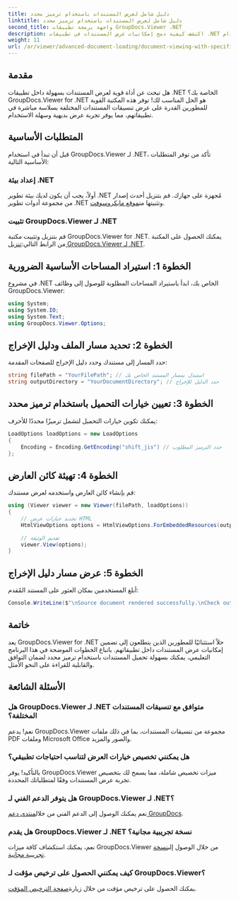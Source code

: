 ```yaml
---
title: دليل شامل لعرض المستندات باستخدام ترميز محدد
linktitle: دليل شامل لعرض المستندات باستخدام ترميز محدد
second_title: واجهة برمجة تطبيقات GroupDocs.Viewer .NET
description: اكتشف كيفية دمج إمكانيات عرض المستندات في تطبيقات .NET باستخدام GroupDocs.Viewer for .NET. يرشدك هذا الدليل التفصيلي خلال عملية التثبيت والإعداد وعرض تنسيقات المستندات المختلفة.
weight: 11
url: /ar/viewer/advanced-document-loading/document-viewing-with-specific-encoding/
---
```

## مقدمة

هل تبحث عن أداة قوية لعرض المستندات بسهولة داخل تطبيقات .NET الخاصة بك؟ GroupDocs.Viewer for .NET هو الحل المناسب لك! توفر هذه المكتبة القوية للمطورين القدرة على عرض تنسيقات المستندات المختلفة بسلاسة مباشرة في تطبيقاتهم، مما يوفر تجربة عرض بديهية وسهلة الاستخدام.

## المتطلبات الأساسية

قبل أن تبدأ في استخدام GroupDocs.Viewer لـ .NET، تأكد من توفر المتطلبات الأساسية التالية:

### إعداد بيئة .NET

 أولاً، يجب أن يكون لديك بيئة تطوير .NET مُجهزة على جهازك. قم بتنزيل أحدث إصدار من مجموعة أدوات تطوير .NET وتثبيتها من[موقع مايكروسوفت](https://dotnet.microsoft.com/download).

### تثبيت GroupDocs.Viewer لـ .NET

 قم بتنزيل وتثبيت مكتبة GroupDocs.Viewer for .NET. يمكنك الحصول على المكتبة من الرابط التالي:[تنزيل GroupDocs.Viewer لـ .NET](https://releases.groupdocs.com/viewer/net/).

## الخطوة 1: استيراد المساحات الأساسية الضرورية

في مشروع .NET الخاص بك، ابدأ باستيراد المساحات المطلوبة للوصول إلى وظائف GroupDocs.Viewer:

```csharp
using System;
using System.IO;
using System.Text;
using GroupDocs.Viewer.Options;
```

## الخطوة 2: تحديد مسار الملف ودليل الإخراج

حدد المسار إلى مستندك وحدد دليل الإخراج للصفحات المقدمة:

```csharp
string filePath = "YourFilePath"; // استبدل بمسار المستند الخاص بك
string outputDirectory = "YourDocumentDirectory"; // حدد الدليل للإخراج
```

## الخطوة 3: تعيين خيارات التحميل باستخدام ترميز محدد

يمكنك تكوين خيارات التحميل لتشمل ترميزًا محددًا للأحرف:

```csharp
LoadOptions loadOptions = new LoadOptions
{
    Encoding = Encoding.GetEncoding("shift_jis") // حدد الترميز المطلوب
};
```

## الخطوة 4: تهيئة كائن العارض

قم بإنشاء كائن العارض واستخدمه لعرض مستندك:

```csharp
using (Viewer viewer = new Viewer(filePath, loadOptions))
{
    // تحديد خيارات عرض HTML
    HtmlViewOptions options = HtmlViewOptions.ForEmbeddedResources(outputDirectory + "/page-{0}.html");

    // تقديم الوثيقة
    viewer.View(options);
}
```

## الخطوة 5: عرض مسار دليل الإخراج

أبلغ المستخدمين بمكان العثور على المستند المُقدم:

```csharp
Console.WriteLine($"\nSource document rendered successfully.\nCheck output in {outputDirectory}.");
```

## خاتمة

يعد GroupDocs.Viewer for .NET حلاً استثنائيًا للمطورين الذين يتطلعون إلى تضمين إمكانيات عرض المستندات داخل تطبيقاتهم. باتباع الخطوات الموضحة في هذا البرنامج التعليمي، يمكنك بسهولة تحميل المستندات باستخدام ترميز محدد لضمان التوافق والقابلية للقراءة على النحو الأمثل.

## الأسئلة الشائعة

### هل GroupDocs.Viewer لـ .NET متوافق مع تنسيقات المستندات المختلفة؟
نعم! يدعم GroupDocs.Viewer مجموعة من تنسيقات المستندات، بما في ذلك ملفات PDF وملفات Microsoft Office والصور والمزيد.

### هل يمكنني تخصيص خيارات العرض لتناسب احتياجات تطبيقي؟
بالتأكيد! يوفر GroupDocs.Viewer ميزات تخصيص شاملة، مما يسمح لك بتخصيص تجربة عرض المستندات وفقًا لمتطلباتك المحددة.

### هل يتوفر الدعم الفني لـ GroupDocs.Viewer لـ .NET؟
 نعم يمكنك الوصول إلى الدعم الفني من خلال[منتدى دعم GroupDocs](https://forum.groupdocs.com/c/viewer/9).

### هل يقدم GroupDocs.Viewer لـ .NET نسخة تجريبية مجانية؟
 نعم، يمكنك استكشاف كافة ميزات GroupDocs.Viewer من خلال الوصول إلى[نسخة تجريبية مجانية](https://releases.groupdocs.com/).

### كيف يمكنني الحصول على ترخيص مؤقت لـ GroupDocs.Viewer؟
 يمكنك الحصول على ترخيص مؤقت من خلال زيارة[صفحة الترخيص المؤقت](https://purchase.groupdocs.com/temporary-license/).